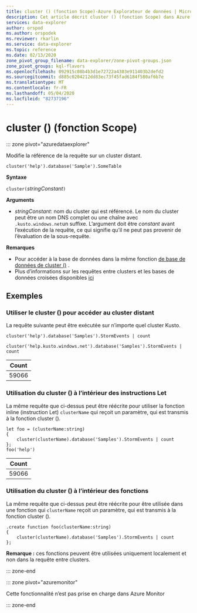 ```yaml
---
title: cluster () (fonction Scope)-Azure Explorateur de données | Microsoft Docs
description: Cet article décrit cluster () (fonction Scope) dans Azure Explorateur de données.
services: data-explorer
author: orspod
ms.author: orspodek
ms.reviewer: rkarlin
ms.service: data-explorer
ms.topic: reference
ms.date: 02/13/2020
zone_pivot_group_filename: data-explorer/zone-pivot-groups.json
zone_pivot_groups: kql-flavors
ms.openlocfilehash: 092915c08b4b3d1e72722a4303e911403b2defd2
ms.sourcegitcommit: d885c0204212dd83ec73f45fad6184f580af6b7e
ms.translationtype: MT
ms.contentlocale: fr-FR
ms.lasthandoff: 05/04/2020
ms.locfileid: "82737196"
---
```

# <a name="cluster-scope-function"></a>cluster () (fonction Scope)

::: zone pivot="azuredataexplorer"

Modifie la référence de la requête sur un cluster distant. 

```kusto
cluster('help').database('Sample').SomeTable
```

**Syntaxe**

`cluster(`*stringConstant*`)`

**Arguments**

* *stringConstant*: nom du cluster qui est référencé. Le nom du cluster peut être un nom DNS complet ou une chaîne avec `.kusto.windows.net`un suffixe. L’argument doit être _constant_ avant l’exécution de la requête, ce qui signifie qu’il ne peut pas provenir de l’évaluation de la sous-requête.

**Remarques**

* Pour accéder à la base de données dans la même fonction [de base de données de cluster ()](databasefunction.md) .
* Plus d’informations sur les requêtes entre clusters et les bases de données croisées disponibles [ici](cross-cluster-or-database-queries.md)  

## <a name="examples"></a>Exemples

### <a name="use-cluster-to-access-remote-cluster"></a>Utiliser le cluster () pour accéder au cluster distant 

La requête suivante peut être exécutée sur n’importe quel cluster Kusto.

```kusto
cluster('help').database('Samples').StormEvents | count

cluster('help.kusto.windows.net').database('Samples').StormEvents | count  
```

|Count|
|---|
|59066|

### <a name="use-cluster-inside-let-statements"></a>Utilisation du cluster () à l’intérieur des instructions Let 

La même requête que ci-dessus peut être réécrite pour utiliser la fonction inline (instruction Let) `clusterName` qui reçoit un paramètre, qui est transmis à la fonction cluster ().

```kusto
let foo = (clusterName:string)
{
    cluster(clusterName).database('Samples').StormEvents | count
};
foo('help')
```

|Count|
|---|
|59066|

### <a name="use-cluster-inside-functions"></a>Utilisation du cluster () à l’intérieur des fonctions 

La même requête que ci-dessus peut être réécrite pour être utilisée dans une fonction qui `clusterName` reçoit un paramètre, qui est transmis à la fonction cluster ().

```kusto
.create function foo(clusterName:string)
{
    cluster(clusterName).database('Samples').StormEvents | count
};
```

**Remarque :** ces fonctions peuvent être utilisées uniquement localement et non dans la requête entre clusters.

::: zone-end

::: zone pivot="azuremonitor"

Cette fonctionnalité n’est pas prise en charge dans Azure Monitor

::: zone-end
